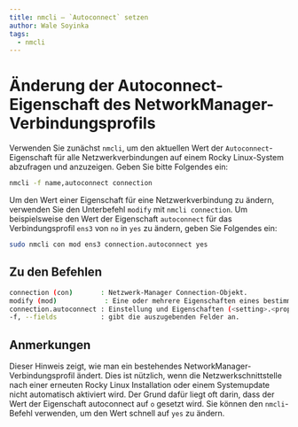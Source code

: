 ```yaml
---
title: nmcli – `Autoconnect` setzen
author: Wale Soyinka
tags:
  - nmcli
---
```


# Änderung der Autoconnect-Eigenschaft des NetworkManager-Verbindungsprofils

Verwenden Sie zunächst `nmcli`, um den aktuellen Wert der `Autoconnect`-Eigenschaft für alle Netzwerkverbindungen auf einem Rocky Linux-System abzufragen und anzuzeigen. Geben Sie bitte Folgendes ein:

```bash
nmcli -f name,autoconnect connection 
```

Um den Wert einer Eigenschaft für eine Netzwerkverbindung zu ändern, verwenden Sie den Unterbefehl `modify` mit `nmcli connection`. Um beispielsweise den Wert der Eigenschaft `autoconnect` für das Verbindungsprofil `ens3` von `no` in `yes` zu ändern, geben Sie Folgendes ein:

```bash
sudo nmcli con mod ens3 connection.autoconnect yes
```

## Zu den Befehlen

```bash
connection (con)       : Netzwerk-Manager Connection-Objekt. 
modify (mod)            : Eine oder mehrere Eigenschaften eines bestimmten Verbindungsprofils ändern.
connection.autoconnect : Einstellung und Eigenschaften (<setting>.<property>)
-f, --fields           : gibt die auszugebenden Felder an.
```

## Anmerkungen

Dieser Hinweis zeigt, wie man ein bestehendes NetworkManager-Verbindungsprofil ändert. Dies ist nützlich, wenn die Netzwerkschnittstelle nach einer erneuten Rocky Linux Installation oder einem Systemupdate nicht automatisch aktiviert wird. Der Grund dafür liegt oft darin, dass der Wert der Eigenschaft autoconnect auf `o` gesetzt wird. Sie können den `nmcli`-Befehl verwenden, um den Wert schnell auf `yes` zu ändern.  
